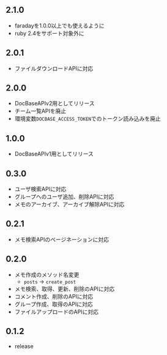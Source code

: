 ## 2.1.0

* faradayを1.0.0以上でも使えるように
* ruby 2.4をサポート対象外に

## 2.0.1

* ファイルダウンロードAPIに対応

## 2.0.0

* DocBaseAPIv2用としてリリース
* チーム一覧APIを廃止
* 環境変数`DOCBASE_ACCESS_TOKEN`でのトークン読み込みを廃止

## 1.0.0

* DocBaseAPIv1用としてリリース

## 0.3.0

* ユーザ検索APIに対応
* グループへのユーザ追加、削除APIに対応
* メモのアーカイブ、アーカイブ解除APIに対応

## 0.2.1

* メモ検索APIのページネーションに対応

## 0.2.0

* メモ作成のメソッド名変更
  * `posts` -> `create_post`
* メモ検索、取得、更新、削除のAPIに対応
* コメント作成、削除のAPIに対応
* グループ作成、取得のAPIに対応
* ファイルアップロードのAPIに対応

## 0.1.2

* release
